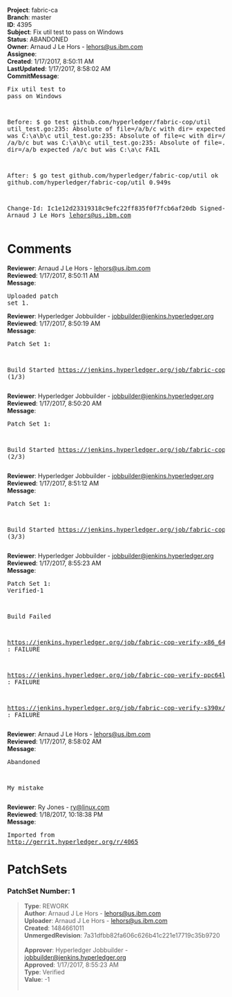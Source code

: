 <strong>Project</strong>: fabric-ca<br><strong>Branch</strong>: master<br><strong>ID</strong>: 4395<br><strong>Subject</strong>: Fix util test to pass on Windows<br><strong>Status</strong>: ABANDONED<br><strong>Owner</strong>: Arnaud J Le Hors - lehors@us.ibm.com<br><strong>Assignee</strong>:<br><strong>Created</strong>: 1/17/2017, 8:50:11 AM<br><strong>LastUpdated</strong>: 1/17/2017, 8:58:02 AM<br><strong>CommitMessage</strong>:<br><pre>Fix util test to pass on Windows

Before:
$ go test github.com/hyperledger/fabric-cop/util
        util_test.go:235: Absolute of file=/a/b/c with dir= expected /a/b/c but was C:\a\b\c
        util_test.go:235: Absolute of file=c with dir=/a/b expected /a/b/c but was C:\a\b\c
        util_test.go:235: Absolute of file=../c with dir=/a/b expected /a/c but was C:\a\c
FAIL

After:
$ go test github.com/hyperledger/fabric-cop/util
ok      github.com/hyperledger/fabric-cop/util  0.949s

Change-Id: Ic1e12d23319318c9efc22ff835f0f7fcb6af20db
Signed-off-by: Arnaud J Le Hors <lehors@us.ibm.com>
</pre><h1>Comments</h1><strong>Reviewer</strong>: Arnaud J Le Hors - lehors@us.ibm.com<br><strong>Reviewed</strong>: 1/17/2017, 8:50:11 AM<br><strong>Message</strong>: <pre>Uploaded patch set 1.</pre><strong>Reviewer</strong>: Hyperledger Jobbuilder - jobbuilder@jenkins.hyperledger.org<br><strong>Reviewed</strong>: 1/17/2017, 8:50:19 AM<br><strong>Message</strong>: <pre>Patch Set 1:

Build Started https://jenkins.hyperledger.org/job/fabric-cop-verify-s390x/29/ (1/3)</pre><strong>Reviewer</strong>: Hyperledger Jobbuilder - jobbuilder@jenkins.hyperledger.org<br><strong>Reviewed</strong>: 1/17/2017, 8:50:20 AM<br><strong>Message</strong>: <pre>Patch Set 1:

Build Started https://jenkins.hyperledger.org/job/fabric-cop-verify-ppc64le/25/ (2/3)</pre><strong>Reviewer</strong>: Hyperledger Jobbuilder - jobbuilder@jenkins.hyperledger.org<br><strong>Reviewed</strong>: 1/17/2017, 8:51:12 AM<br><strong>Message</strong>: <pre>Patch Set 1:

Build Started https://jenkins.hyperledger.org/job/fabric-cop-verify-x86_64/341/ (3/3)</pre><strong>Reviewer</strong>: Hyperledger Jobbuilder - jobbuilder@jenkins.hyperledger.org<br><strong>Reviewed</strong>: 1/17/2017, 8:55:23 AM<br><strong>Message</strong>: <pre>Patch Set 1: Verified-1

Build Failed 

https://jenkins.hyperledger.org/job/fabric-cop-verify-x86_64/341/ : FAILURE

https://jenkins.hyperledger.org/job/fabric-cop-verify-ppc64le/25/ : FAILURE

https://jenkins.hyperledger.org/job/fabric-cop-verify-s390x/29/ : FAILURE</pre><strong>Reviewer</strong>: Arnaud J Le Hors - lehors@us.ibm.com<br><strong>Reviewed</strong>: 1/17/2017, 8:58:02 AM<br><strong>Message</strong>: <pre>Abandoned

My mistake</pre><strong>Reviewer</strong>: Ry Jones - ry@linux.com<br><strong>Reviewed</strong>: 1/18/2017, 10:18:38 PM<br><strong>Message</strong>: <pre>Imported from http://gerrit.hyperledger.org/r/4065</pre><h1>PatchSets</h1><h3>PatchSet Number: 1</h3><blockquote><strong>Type</strong>: REWORK<br><strong>Author</strong>: Arnaud J Le Hors - lehors@us.ibm.com<br><strong>Uploader</strong>: Arnaud J Le Hors - lehors@us.ibm.com<br><strong>Created</strong>: 1484661011<br><strong>UnmergedRevision</strong>: 7a31dfbb82fa606c626b41c221e17719c35b9720<br><br><strong>Approver</strong>: Hyperledger Jobbuilder - jobbuilder@jenkins.hyperledger.org<br><strong>Approved</strong>: 1/17/2017, 8:55:23 AM<br><strong>Type</strong>: Verified<br><strong>Value</strong>: -1<br><br></blockquote>